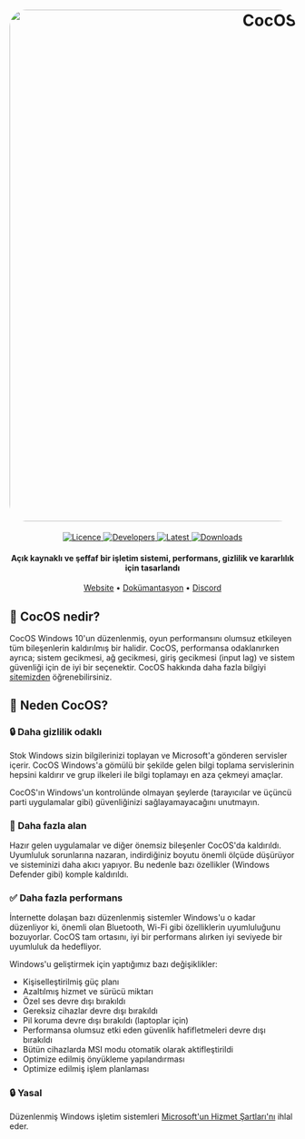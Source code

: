 <h1 align="center">
  <a href="https://cocos10.github.io"><img src="https://cdn.discordapp.com/attachments/1074407165856583801/1138876389471309965/img1.jpg" alt="CocOS" width="900" style="border-radius: 30px"></a>
</h1>
  <p align="center">
    <a href="https://github.com/Coc-OS/CocOS/blob/main/LICENSE">
      <img alt="Licence" src="https://img.shields.io/badge/GPL%203%20-%20GPL%203?style=flat-square&label=Licence"/>
    </a>
    <a href="https://github.com/orgs/Coc-OS/people">
      <img alt="Developers" src="https://img.shields.io/badge/2%20-%202?style=flat-square&label=Developers" />
    </a>
    <a href="https://coc-os.github.io">
      <img alt="Latest" src="https://img.shields.io/badge/v2.2?style=flat&label=Latest" />
    </a>
    <a href="https://coc-os.github.io">
      <img alt="Downloads" src="https://img.shields.io/badge/2K%20-%202K?style=flat-square&label=Downloads" />
    </a>
  </p>
<h4 align="center">Açık kaynaklı ve şeffaf bir işletim sistemi, performans, gizlilik ve kararlılık için tasarlandı</h4>

<p align="center">
  <a href="https://coc-os.github.io">Website</a>
  •
  <a href="https://comingsoon.coc-os.github.io">Dokümantasyon</a>
  •
  <a href="https://discord.gg/jb2mB4JZav" target="_blank">Discord</a>
</p>

## 🤔 **CocOS nedir?**

CocOS Windows 10'un düzenlenmiş, oyun performansını olumsuz etkileyen tüm bileşenlerin kaldırılmış bir halidir. CocOS, performansa odaklanırken ayrıca; sistem gecikmesi, ağ gecikmesi, giriş gecikmesi (input lag) ve sistem güvenliği için de iyi bir seçenektir. CocOS hakkında daha fazla bilgiyi [sitemizden](https://coc-os.github.io) öğrenebilirsiniz.


## 👀 **Neden CocOS?**

### 🔒 Daha gizlilik odaklı
Stok Windows sizin bilgilerinizi toplayan ve Microsoft'a gönderen servisler içerir.
CocOS Windows'a gömülü bir şekilde gelen bilgi toplama servislerinin hepsini kaldırır ve grup ilkeleri ile bilgi toplamayı en aza çekmeyi amaçlar.

CocOS'ın Windows'un kontrolünde olmayan şeylerde (tarayıcılar ve üçüncü parti uygulamalar gibi) güvenliğinizi sağlayamayacağını unutmayın.

### 🚀 Daha fazla alan
Hazır gelen uygulamalar ve diğer önemsiz bileşenler CocOS'da kaldırıldı. Uyumluluk sorunlarına nazaran, indirdiğiniz boyutu önemli ölçüde düşürüyor ve sisteminizi daha akıcı yapıyor. Bu nedenle bazı özellikler (Windows Defender gibi) komple kaldırıldı.

### ✅ Daha fazla performans
İnternette dolaşan bazı düzenlenmiş sistemler Windows'u o kadar düzenliyor ki, önemli olan Bluetooth, Wi-Fi gibi özelliklerin uyumluluğunu bozuyorlar. CocOS tam ortasını, iyi bir performans alırken iyi seviyede bir uyumluluk da hedefliyor.

Windows'u geliştirmek için yaptığımız bazı değişiklikler:
- Kişiselleştirilmiş güç planı
- Azaltılmış hizmet ve sürücü miktarı
- Özel ses devre dışı bırakıldı
- Gereksiz cihazlar devre dışı bırakıldı
- Pil koruma devre dışı bırakıldı (laptoplar için)
- Performansa olumsuz etki eden güvenlik hafifletmeleri devre dışı bırakıldı
- Bütün cihazlarda MSI modu otomatik olarak aktifleştirildi
- Optimize edilmiş önyükleme yapılandırması
- Optimize edilmiş işlem planlaması

### 🔒 Yasal
Düzenlenmiş Windows işletim sistemleri [Microsoft'un Hizmet Şartları'nı](https://www.microsoft.com/en-us/Useterms/Retail/Windows/10/UseTerms_Retail_Windows_10_English.htm) ihlal eder.
